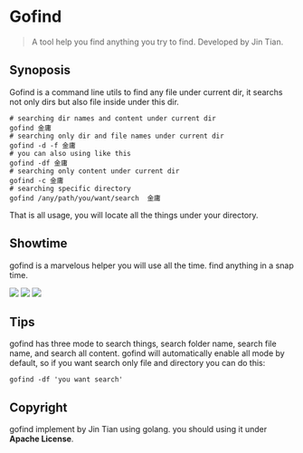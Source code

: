 # Gofind

> A tool help you find anything you try to find. Developed by Jin Tian.

## Synoposis

Gofind is a command line utils to find any file under current dir, it searchs not only dirs but also file inside under this dir.

```
# searching dir names and content under current dir
gofind 金庸
# searching only dir and file names under current dir
gofind -d -f 金庸
# you can also using like this
gofind -df 金庸
# searching only content under current dir
gofind -c 金庸
# searching specific directory
gofind /any/path/you/want/search  金庸
```
That is all usage, you will locate all the things under your directory.



## Showtime

gofind is a marvelous helper you will use all the time. find anything in a snap time.

<img src="http://opbocoyb4.bkt.clouddn.com/WechatIMG6680.jpeg" >

<img src="http://opbocoyb4.bkt.clouddn.com/WechatIMG6678.jpeg">

<img src="http://opbocoyb4.bkt.clouddn.com/WechatIMG6681.jpeg">



## Tips

gofind has three mode to search things, search folder name, search file name, and search all content. gofind will automatically enable all mode by default, so if you want search only file and directory you can do this:

```
gofind -df 'you want search'
```



## Copyright

gofind implement by Jin Tian using golang. you should using it under **Apache License**.